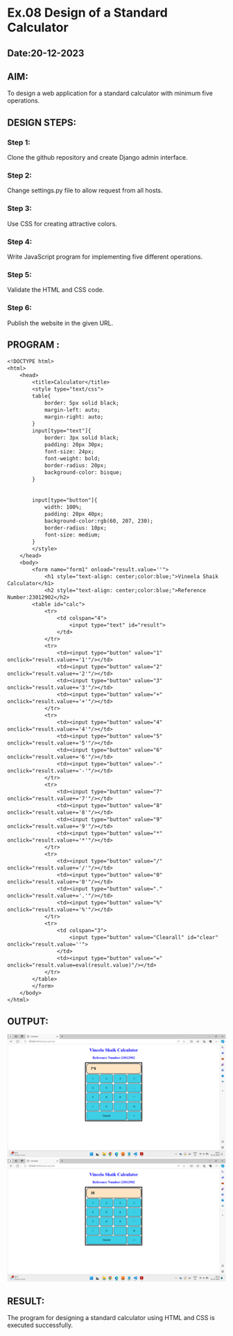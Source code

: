 # Ex.08 Design of a Standard Calculator
## Date:20-12-2023

## AIM:
To design a web application for a standard calculator with minimum five operations.

## DESIGN STEPS:

### Step 1:
Clone the github repository and create Django admin interface.

### Step 2:
Change settings.py file to allow request from all hosts.

### Step 3:
Use CSS for creating attractive colors.

### Step 4:
Write JavaScript program for implementing five different operations.

### Step 5:
Validate the HTML and CSS code.

### Step 6:
Publish the website in the given URL.

## PROGRAM :
```
<!DOCTYPE html>
<html>
    <head>
        <title>Calculator</title>
        <style type="text/css">
        table{
            border: 5px solid black;
            margin-left: auto;
            margin-right: auto;
        }
        input[type="text"]{
            border: 3px solid black;
            padding: 20px 30px;
            font-size: 24px;
            font-weight: bold;
            border-radius: 20px;
            background-color: bisque;
        }


        input[type="button"]{
            width: 100%;
            padding: 20px 40px;
            background-color:rgb(60, 207, 230);
            border-radius: 10px;
            font-size: medium;
        }
        </style>
    </head>
    <body>
        <form name="form1" onload="result.value=''">
            <h1 style="text-align: center;color:blue;">Vineela Shaik Calculator</h1>
            <h2 style="text-align: center;color:blue;">Reference Number:23012902</h2>
        <table id="calc">
            <tr>
                <td colspan="4">
                    <input type="text" id="result">
                </td>
            </tr>
            <tr>
                <td><input type="button" value="1" onclick="result.value+='1'"/></td>
                <td><input type="button" value="2" onclick="result.value+='2'"/></td>
                <td><input type="button" value="3" onclick="result.value+='3'"/></td>
                <td><input type="button" value="+" onclick="result.value+='+'"/></td>
            </tr>
            <tr>
                <td><input type="button" value="4" onclick="result.value+='4'"/></td>
                <td><input type="button" value="5" onclick="result.value+='5'"/></td>
                <td><input type="button" value="6" onclick="result.value+='6'"/></td>
                <td><input type="button" value="-" onclick="result.value+='-'"/></td>
            </tr>
            <tr>
                <td><input type="button" value="7" onclick="result.value+='7'"/></td>
                <td><input type="button" value="8" onclick="result.value+='8'"/></td>
                <td><input type="button" value="9" onclick="result.value+='9'"/></td>
                <td><input type="button" value="*" onclick="result.value+='*'"/></td>
            </tr>
            <tr>
                <td><input type="button" value="/" onclick="result.value+='/'"/></td>
                <td><input type="button" value="0" onclick="result.value+='0'"/></td>
                <td><input type="button" value="." onclick="result.value+='.'"/></td>
                <td><input type="button" value="%" onclick="result.value+='%'"/></td>
            </tr>
            <tr>
                <td colspan="3">
                    <input type="button" value="Clearall" id="clear" onclick="result.value=''">
                </td>
                <td><input type="button" value="=" onclick="result.value=eval(result.value)"/></td>
            </tr>
        </table>
        </form>
    </body>
</html>
```

## OUTPUT:
![Alt text](<Screenshot 2023-12-21 095106.png>)
![Alt text](<Screenshot 2023-12-21 095118.png>)

## RESULT:
The program for designing a standard calculator using HTML and CSS is executed successfully.
